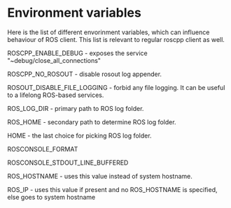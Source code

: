 # Environment variables #

Here is the list of different envorinment variables, which can influence behaviour of ROS client. This list is relevant to regular roscpp client as well.

ROSCPP_ENABLE_DEBUG - exposes the service "~debug/close_all_connections"

ROSCPP_NO_ROSOUT - disable rosout log appender.

ROSOUT_DISABLE_FILE_LOGGING - forbid any file logging. It can be useful to a lifelong ROS-based services.

ROS_LOG_DIR - primary path to ROS log folder.

ROS_HOME - secondary path to determine ROS log folder.

HOME - the last choice for picking ROS log folder.

ROSCONSOLE_FORMAT

ROSCONSOLE_STDOUT_LINE_BUFFERED

ROS_HOSTNAME - uses this value instead of system hostname.

ROS_IP - uses this value if present and no ROS_HOSTNAME is specified, else goes to system hostname

